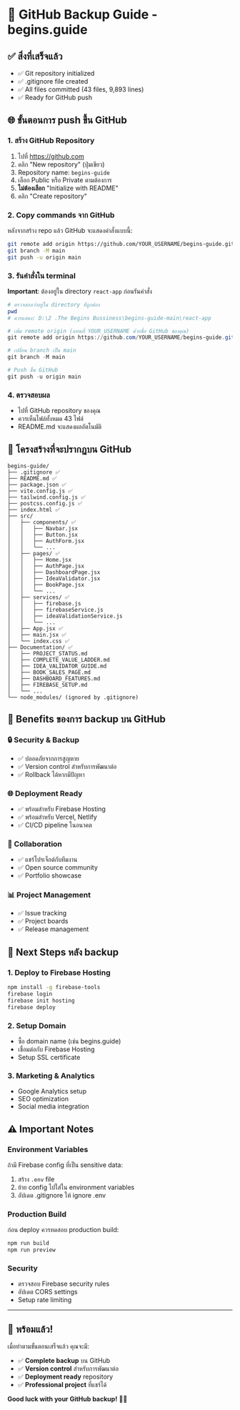 # 🚀 GitHub Backup Guide - begins.guide

## ✅ **สิ่งที่เสร็จแล้ว**
- ✅ Git repository initialized
- ✅ .gitignore file created
- ✅ All files committed (43 files, 9,893 lines)
- ✅ Ready for GitHub push

## 🌐 **ขั้นตอนการ push ขึ้น GitHub**

### **1. สร้าง GitHub Repository**
1. ไปที่ https://github.com
2. คลิก "New repository" (ปุ่มเขียว)
3. Repository name: `begins-guide`
4. เลือก Public หรือ Private ตามต้องการ
5. **ไม่ต้องเลือก** "Initialize with README"
6. คลิก "Create repository"

### **2. Copy commands จาก GitHub**
หลังจากสร้าง repo แล้ว GitHub จะแสดงคำสั่งแบบนี้:

```bash
git remote add origin https://github.com/YOUR_USERNAME/begins-guide.git
git branch -M main
git push -u origin main
```

### **3. รันคำสั่งใน terminal**
**Important**: ต้องอยู่ใน directory `react-app` ก่อนรันคำสั่ง

```powershell
# ตรวจสอบว่าอยู่ใน directory ที่ถูกต้อง
pwd
# ควรแสดง: D:\2 .The Begins Bussiness\begins-guide-main\react-app

# เพิ่ม remote origin (แทนที่ YOUR_USERNAME ด้วยชื่อ GitHub ของคุณ)
git remote add origin https://github.com/YOUR_USERNAME/begins-guide.git

# เปลี่ยน branch เป็น main
git branch -M main

# Push ขึ้น GitHub
git push -u origin main
```

### **4. ตรวจสอบผล**
- ไปที่ GitHub repository ของคุณ
- ควรเห็นไฟล์ทั้งหมด 43 ไฟล์
- README.md จะแสดงผลอัตโนมัติ

## 📁 **โครงสร้างที่จะปรากฏบน GitHub**

```
begins-guide/
├── .gitignore ✅
├── README.md ✅
├── package.json ✅
├── vite.config.js ✅
├── tailwind.config.js ✅
├── postcss.config.js ✅
├── index.html ✅
├── src/
│   ├── components/ ✅
│   │   ├── Navbar.jsx
│   │   ├── Button.jsx
│   │   ├── AuthForm.jsx
│   │   └── ...
│   ├── pages/ ✅
│   │   ├── Home.jsx
│   │   ├── AuthPage.jsx
│   │   ├── DashboardPage.jsx
│   │   ├── IdeaValidator.jsx
│   │   ├── BookPage.jsx
│   │   └── ...
│   ├── services/ ✅
│   │   ├── firebase.js
│   │   ├── firebaseService.js
│   │   ├── ideaValidationService.js
│   │   └── ...
│   ├── App.jsx ✅
│   ├── main.jsx ✅
│   └── index.css ✅
├── Documentation/ ✅
│   ├── PROJECT_STATUS.md
│   ├── COMPLETE_VALUE_LADDER.md
│   ├── IDEA_VALIDATOR_GUIDE.md
│   ├── BOOK_SALES_PAGE.md
│   ├── DASHBOARD_FEATURES.md
│   ├── FIREBASE_SETUP.md
│   └── ...
└── node_modules/ (ignored by .gitignore)
```

## 🎯 **Benefits ของการ backup บน GitHub**

### **🔒 Security & Backup**
- ✅ ปลอดภัยจากการสูญหาย
- ✅ Version control สำหรับการพัฒนาต่อ
- ✅ Rollback ได้หากมีปัญหา

### **🌐 Deployment Ready**
- ✅ พร้อมสำหรับ Firebase Hosting
- ✅ พร้อมสำหรับ Vercel, Netlify
- ✅ CI/CD pipeline ในอนาคต

### **👥 Collaboration**
- ✅ แชร์โปรเจ็กต์กับทีมงาน
- ✅ Open source community
- ✅ Portfolio showcase

### **📊 Project Management**
- ✅ Issue tracking
- ✅ Project boards
- ✅ Release management

## 🚀 **Next Steps หลัง backup**

### **1. Deploy to Firebase Hosting**
```bash
npm install -g firebase-tools
firebase login
firebase init hosting
firebase deploy
```

### **2. Setup Domain**
- ซื้อ domain name (เช่น begins.guide)
- เชื่อมต่อกับ Firebase Hosting
- Setup SSL certificate

### **3. Marketing & Analytics**
- Google Analytics setup
- SEO optimization
- Social media integration

## ⚠️ **Important Notes**

### **Environment Variables**
ถ้ามี Firebase config ที่เป็น sensitive data:
1. สร้าง `.env` file
2. ย้าย config ไปใส่ใน environment variables
3. อัปเดต .gitignore ให้ ignore .env

### **Production Build**
ก่อน deploy ควรทดสอบ production build:
```bash
npm run build
npm run preview
```

### **Security**
- ตรวจสอบ Firebase security rules
- อัปเดต CORS settings
- Setup rate limiting

---

## 🎉 **พร้อมแล้ว!**

เมื่อทำตามขั้นตอนเสร็จแล้ว คุณจะมี:
- ✅ **Complete backup** บน GitHub
- ✅ **Version control** สำหรับการพัฒนาต่อ  
- ✅ **Deployment ready** repository
- ✅ **Professional project** ที่แชร์ได้

**Good luck with your GitHub backup!** 🚀✨